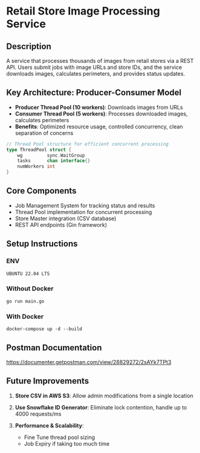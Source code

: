 # Retail Store Image Processing Service

## Description
A service that processes thousands of images from retail stores via a REST API. Users submit jobs with image URLs and store IDs, and the service downloads images, calculates perimeters, and provides status updates.

## Key Architecture: Producer-Consumer Model
- **Producer Thread Pool (10 workers)**: Downloads images from URLs
- **Consumer Thread Pool (5 workers)**: Processes downloaded images, calculates perimeters
- **Benefits**: Optimized resource usage, controlled concurrency, clean separation of concerns

```go
// Thread Pool structure for efficient concurrent processing
type ThreadPool struct {
    wg         sync.WaitGroup
    tasks      chan interface{}
    numWorkers int
}
```

## Core Components
- Job Management System for tracking status and results
- Thread Pool implementation for concurrent processing
- Store Master integration (CSV database)
- REST API endpoints (Gin framework)

## Setup Instructions

### ENV
```
UBUNTU 22.04 LTS
```
### Without Docker
```
go run main.go
```

### With Docker
```
docker-compose up -d --build
```

## Postman Documentation

https://documenter.getpostman.com/view/28829272/2sAYk7TPt3

## Future Improvements

1. **Store CSV in AWS S3**: Allow admin modifications from a single location

2. **Use Snowflake ID Generator**: Eliminate lock contention, handle up to 4000 requests/ms

3. **Performance & Scalability**:
   - Fine Tune thread pool sizing
   - Job Expiry if taking too much time
